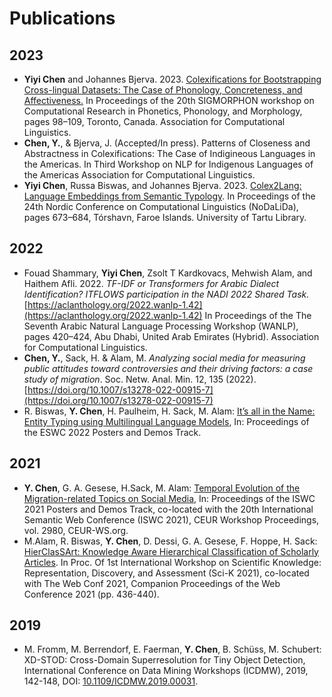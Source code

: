# Publications 

## 2023

* __Yiyi Chen__ and Johannes Bjerva. 2023. [Colexifications for Bootstrapping Cross-lingual Datasets: The Case of Phonology, Concreteness, and Affectiveness.](https://aclanthology.org/2023.sigmorphon-1.11/) In Proceedings of the 20th SIGMORPHON workshop on Computational Research in Phonetics, Phonology, and Morphology, pages 98–109, Toronto, Canada. Association for Computational Linguistics.
* __Chen, Y.__, & Bjerva, J. (Accepted/In press). Patterns of Closeness and Abstractness in Colexifications: The Case of Indigineous Languages in the Americas. In Third Workshop on NLP for Indigenous Languages of the Americas Association for Computational Linguistics.
* __Yiyi Chen__, Russa Biswas, and Johannes Bjerva. 2023. [Colex2Lang: Language Embeddings from Semantic Typology](https://aclanthology.org/2023.nodalida-1.67/). In Proceedings of the 24th Nordic Conference on Computational Linguistics (NoDaLiDa), pages 673–684, Tórshavn, Faroe Islands. University of Tartu Library.

## 2022
* Fouad Shammary, __Yiyi Chen__, Zsolt T Kardkovacs, Mehwish Alam, and Haithem Afli. 2022. _TF-IDF or Transformers for Arabic Dialect Identification? ITFLOWS participation in the NADI 2022 Shared Task._ [https://aclanthology.org/2022.wanlp-1.42](https://aclanthology.org/2022.wanlp-1.42) In Proceedings of the The Seventh Arabic Natural Language Processing Workshop (WANLP), pages 420–424, Abu Dhabi, United Arab Emirates (Hybrid). Association for Computational Linguistics.
* __Chen, Y.__, Sack, H. & Alam, M. _Analyzing social media for measuring public attitudes toward controversies and their driving factors: a case study of migration_. Soc. Netw. Anal. Min. 12, 135 (2022). [https://doi.org/10.1007/s13278-022-00915-7](https://doi.org/10.1007/s13278-022-00915-7)
* R. Biswas, __Y. Chen__, H. Paulheim, H. Sack, M. Alam: [It’s all in the Name: Entity Typing using Multilingual Language Models](https://2022.eswc-conferences.org/wp-content/uploads/2022/05/pd_Biswas_et_al_paper_233.pdf), In: Proceedings of the ESWC 2022 Posters and Demos Track.

## 2021

* __Y. Chen__, G. A. Gesese, H.Sack, M. Alam: [Temporal Evolution of the Migration-related Topics on Social Media](http://ceur-ws.org/Vol-2980/paper375.pdf), In: Proceedings of the ISWC 2021 Posters and Demos Track, co-located with the 20th International Semantic Web Conference (ISWC 2021), CEUR Workshop Proceedings, vol. 2980, CEUR-WS.org.
* M.Alam, R. Biswas, __Y. Chen__, D. Dessi, G. A. Gesese, F. Hoppe, H. Sack: [HierClasSArt: Knowledge Aware Hierarchical Classification of Scholarly Articles](https://dl.acm.org/doi/10.1145/3442442.3451365). In Proc. Of 1st International Workshop on Scientific Knowledge: Representation, Discovery, and Assessment (Sci-K 2021), co-located with The Web Conf 2021, Companion Proceedings of the Web Conference 2021 (pp. 436-440).

## 2019

* M. Fromm, M. Berrendorf, E. Faerman, __Y. Chen__, B. Schüss, M. Schubert: XD-STOD: Cross-Domain Superresolution for Tiny Object Detection, International Conference on Data Mining Workshops (ICDMW), 2019, 142-148, DOI: [10.1109/ICDMW.2019.00031](https://ieeexplore.ieee.org/document/8955582).
